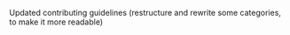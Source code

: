Updated contributing guidelines (restructure and rewrite some categories, to make it more readable)
